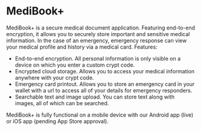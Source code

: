 # MediBook+
MediBook+ is a secure medical document application. Featuring end-to-end encryption, it allows you to securely store important and sensitive medical information. In the case of an emergency, emergency response can view your medical profile and history via a medical card.
Features:
- End-to-end encryption. All personal information is only visible on a device on which you enter a custom crypt code.
- Encrypted cloud storage. Allows you to access your medical information anywhere with your crypt code.
- Emergency card printout. Allows you to store an emergency card in your wallet with a url to access all of your details for emergency responders.
- Searchable text and image upload. You can store text along with images, all of which can be searched.

MediBook+ is fully functional on a mobile device with our Android app (live) or iOS app (pending App Store approval).

